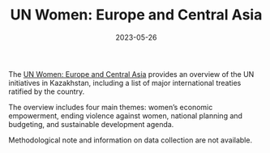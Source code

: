 ﻿---
title: "UN Women: Europe and Central Asia"
linkTitle: "UN Women: Europe and Central Asia"
contributor: ["Aizada Arystanbek"]
created: 2022-07-27
countries: ["Kazakhstan"]
category: ["INGO"]
tags: ["economics", "gender-based violence", "sustainability"]
date_start: []
date_end: []
data_type: ["overview", "qualitative", "quantitative", "descriptive"] 
language: ["English", "Russian"]
date: 2023-05-26
description: 
  Provides an overview of UN initiatives in Kazakhstan.
---

The [UN Women: Europe and Central Asia](https://eca.unwomen.org/en/where-we-are/kazakhstan) provides an overview of the UN initiatives in Kazakhstan, including a list of major international treaties ratified by the country. 

The overview includes four main themes: women’s economic empowerment, ending violence against women, national planning and budgeting, and sustainable development agenda. 

Methodological note and information on data collection are not available.
